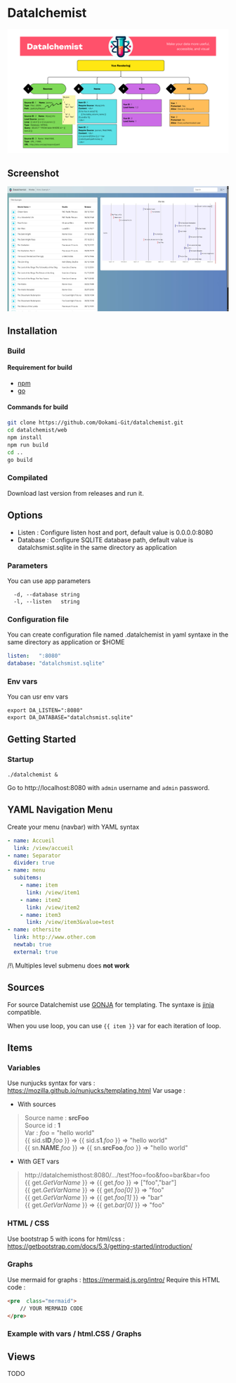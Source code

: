 # Datalchemist
![datalchemist](Datalchemist.png)
## Screenshot
![datalchemistScreenshot](screenshot.jpg)
## Installation
### Build
#### Requirement for build
- [npm](https://nodejs.org/en/download)
- [go](https://go.dev/dl/)
#### Commands for build
```bash
git clone https://github.com/Ookami-Git/datalchemist.git
cd datalchemist/web
npm install
npm run build
cd ..
go build
```
### Compilated
Download last version from releases and run it.
## Options
- Listen : Configure listen host and port, default value is 0.0.0.0:8080
- Database : Configure SQLITE database path, default value is datalchsmist.sqlite in the same directory as application
### Parameters
You can use app parameters
```shell
  -d, --database string
  -l, --listen   string
```
### Configuration file
You can create configuration file named .datalchemist in yaml syntaxe in the same directory as application or $HOME
```yaml
listen:   ":8080"
database: "datalchsmist.sqlite"
```
### Env vars
You can usr env vars
```shell
export DA_LISTEN=":8080"
export DA_DATABASE="datalchsmist.sqlite"
```
## Getting Started
### Startup
```shell
./datalchemist &
```
Go to http://localhost:8080 with ```admin``` username and ```admin``` password.
## YAML Navigation Menu
Create your menu (navbar) with YAML syntax
```yaml
- name: Accueil
  link: /view/accueil
- name: Separator
  divider: true
- name: menu
  subitems:
    - name: item
      link: /view/item1
    - name: item2
      link: /view/item2
    - name: item3
      link: /view/item3&value=test
- name: othersite
  link: http://www.other.com
  newtab: true
  external: true
```
/!\ Multiples level submenu does **not work**
## Sources
For source Datalchemist use [GONJA](https://pkg.go.dev/github.com/noirbizarre/gonja) for templating. The syntaxe is [jinja](https://jinja.palletsprojects.com/en/) compatible.

When you use loop, you can use ```{{ item }}``` var for each iteration of loop.
## Items
### Variables
Use nunjucks syntax for vars : https://mozilla.github.io/nunjucks/templating.html
Var usage :
- With sources
>Source name : **srcFoo**  
Source id : **1**  
Var : *foo* = "hello world"  
{{ sid.s**ID**.*foo* }} => {{ sid.s**1**.*foo* }} => "hello world"  
{{ sn.**NAME**.*foo* }} => {{ sn.**srcFoo**.*foo* }} => "hello world"

- With GET vars
>http://datalchemisthost:8080/.../test?foo=foo&foo=bar&bar=foo  
{{ get.*GetVarName* }} => {{ get.*foo* }} => ["foo","bar"]  
{{ get.*GetVarName* }} => {{ get.*foo[0]* }} => "foo"  
{{ get.*GetVarName* }} => {{ get.*foo[1]* }} => "bar"  
{{ get.*GetVarName* }} => {{ get.*bar[0]* }} => "foo"

### HTML / CSS
Use bootstrap 5 with icons for html/css : https://getbootstrap.com/docs/5.3/getting-started/introduction/

### Graphs
Use mermaid for graphs : https://mermaid.js.org/intro/
Require this HTML code :
```html
<pre  class="mermaid">
	// YOUR MERMAID CODE
</pre>
```
### Example with vars / html.CSS / Graphs
## Views
TODO

